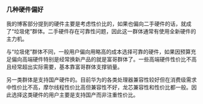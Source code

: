 ### 几种硬件偏好

我的博客部分提到的硬件主要是考虑性价比的，如果也偏向二手硬件的话，就成了“垃圾佬”群体。二手硬件存在可靠性问题，因此这一群体通常有使用全新硬件的主力机。

与“垃圾佬”群体不同，一般用户偏向用略高的成本选择可靠的硬件，如果因预算充足偏向高端硬件特别是经常换新产品的就是富哥群体了。一些高端硬件性价比不高且经常超出实际需要，基本靠富哥群体支撑销量。

另一类群体是支持国产硬件的。目前华为的各类处理器兼容性较好但在消费级需求中性价比不高，摩尔线程性价比高但兼容性不好，龙芯兼容性和性价比都一般。因此选择这类硬件的用户主要是支持国产而非注重性价比。